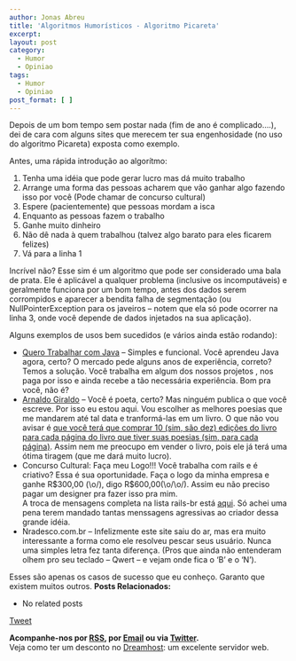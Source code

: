 ```yaml
---
author: Jonas Abreu
title: 'Algoritmos Humorísticos - Algoritmo Picareta'
excerpt:
layout: post
category:
  - Humor
  - Opiniao
tags:
  - Humor
  - Opiniao
post_format: [ ]
---
```

Depois de um bom tempo sem postar nada (fim de ano é complicado….), dei de cara com alguns sites que merecem ter sua engenhosidade (no uso do algoritmo Picareta) exposta como exemplo. 

Antes, uma rápida introdução ao algorítmo:

1.  Tenha uma idéia que pode gerar lucro mas dá muito trabalho
2.  Arrange uma forma das pessoas acharem que vão ganhar algo fazendo isso por você (Pode chamar de concurso cultural)
3.  Espere (pacientemente) que pessoas mordam a isca
4.  Enquanto as pessoas fazem o trabalho
5.  Ganhe muito dinheiro
6.  Não dê nada à quem trabalhou (talvez algo barato para eles ficarem felizes)
7.  Vá para a linha 1

Incrível não? Esse sim é um algoritmo que pode ser considerado uma bala de prata. Ele é aplicável a qualquer problema (inclusive os incomputáveis) e geralmente funciona por um bom tempo, antes dos dados serem corrompidos e aparecer a bendita falha de segmentação (ou NullPointerException para os javeiros – notem que ela só pode ocorrer na linha 3, onde você depende de dados injetados na sua aplicação).

Alguns exemplos de usos bem sucedidos (e vários ainda estão rodando):

*   [Quero Trabalhar com Java][1] – Simples e funcional. Você aprendeu Java agora, certo? O mercado pede alguns anos de experiência, correto? Temos a solução. Você trabalha em algum dos nossos projetos , nos paga por isso e ainda recebe a tão necessária experiência. Bom pra você, não é? 
*   [Arnaldo Giraldo][2] – Você é poeta, certo? Mas ninguém publica o que você escreve. Por isso eu estou aqui. Vou escolher as melhores poesias que me mandarem até tal data e tranformá-las em um livro. O que não vou avisar é [que você terá que comprar 10 (sim, são dez) edições do livro para cada página do livro que tiver suas poesias (sim, para cada página)][3]. Assim nem me preocupo em vender o livro, pois ele já terá uma ótima tiragem (que me dará muito lucro).
*   Concurso Cultural: Faça meu Logo!!! Você trabalha com rails e é criativo? Essa é sua oportunidade. Faça o logo da minha empresa e ganhe R$300,00 (\o/), digo R$600,00(\o/\o/). Assim eu não preciso pagar um designer pra fazer isso pra mim.  
    A troca de mensagens completa na lista rails-br está [aqui][4]. Só achei uma pena terem mandado tantas menssagens agressivas ao criador dessa grande idéia.
*   Nradesco.com.br – Infelizmente este site saiu do ar, mas era muito interessante a forma como ele resolveu pescar seus usuário. Nunca uma simples letra fez tanta diferença. (Pros que ainda não entenderam olhem pro seu teclado – Qwert – e vejam onde fica o ‘B’ e o ‘N’).

Esses são apenas os casos de sucesso que eu conheço. Garanto que existem muitos outros. 
**Posts Relacionados:** 
*   No related posts



[Tweet][5] 





**Acompanhe-nos por [ RSS][6], por [Email][7] ou via [Twitter][8].**  
Veja como ter um desconto no [Dreamhost][9]: um excelente servidor web.

 [1]: http://www.querotrabalharcomjava.com.br
 [2]: http://www.giraldo.org
 [3]: http://www.giraldo.org/23confinan.html
 [4]: http://groups.google.com/group/rails-br/browse_thread/thread/4e1f1e3145064014#477809946ff770a6
 [5]: https://twitter.com/share
 [6]: http://feeds.feedburner.com/VidaGeek
 [7]: http://feedburner.google.com/fb/a/mailverify?uri=VidaGeek&loc=pt_BR
 [8]: http://twitter.com/blogvidageek
 [9]: http://vidageek.net/dreamhost/
